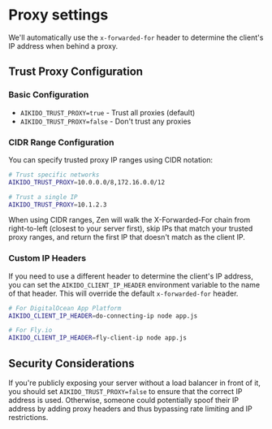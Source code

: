 # Proxy settings

We'll automatically use the `x-forwarded-for` header to determine the client's IP address when behind a proxy.

## Trust Proxy Configuration

### Basic Configuration
- `AIKIDO_TRUST_PROXY=true` - Trust all proxies (default)
- `AIKIDO_TRUST_PROXY=false` - Don't trust any proxies

### CIDR Range Configuration
You can specify trusted proxy IP ranges using CIDR notation:
```bash
# Trust specific networks
AIKIDO_TRUST_PROXY=10.0.0.0/8,172.16.0.0/12

# Trust a single IP
AIKIDO_TRUST_PROXY=10.1.2.3
```

When using CIDR ranges, Zen will walk the X-Forwarded-For chain from right-to-left (closest to your server first), skip IPs that match your trusted proxy ranges, and return the first IP that doesn't match as the client IP.

### Custom IP Headers
If you need to use a different header to determine the client's IP address, you can set the `AIKIDO_CLIENT_IP_HEADER` environment variable to the name of that header. This will override the default `x-forwarded-for` header.

```bash
# For DigitalOcean App Platform
AIKIDO_CLIENT_IP_HEADER=do-connecting-ip node app.js

# For Fly.io
AIKIDO_CLIENT_IP_HEADER=fly-client-ip node app.js
```

## Security Considerations
If you're publicly exposing your server without a load balancer in front of it, you should set `AIKIDO_TRUST_PROXY=false` to ensure that the correct IP address is used. Otherwise, someone could potentially spoof their IP address by adding proxy headers and thus bypassing rate limiting and IP restrictions.
